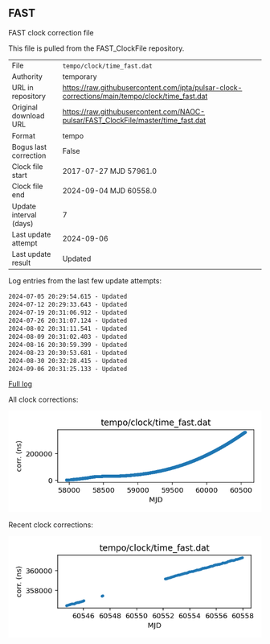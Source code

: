 
## FAST

FAST clock correction file

This file is pulled from the FAST_ClockFile repository.

|     |     |
|:--- |:--- |
| File | `tempo/clock/time_fast.dat` |
| Authority | temporary |
| URL in repository | <https://raw.githubusercontent.com/ipta/pulsar-clock-corrections/main/tempo/clock/time_fast.dat> |
| Original download URL | <https://raw.githubusercontent.com/NAOC-pulsar/FAST_ClockFile/master/time_fast.dat> |
| Format | tempo |
| Bogus last correction | False |
| Clock file start | 2017-07-27 MJD 57961.0 |
| Clock file end | 2024-09-04 MJD 60558.0 |
| Update interval (days) | 7 |
| Last update attempt | 2024-09-06 |
| Last update result | Updated |

Log entries from the last few update attempts:
```
2024-07-05 20:29:54.615 - Updated
2024-07-12 20:29:33.643 - Updated
2024-07-19 20:31:06.912 - Updated
2024-07-26 20:31:07.124 - Updated
2024-08-02 20:31:11.541 - Updated
2024-08-09 20:31:02.403 - Updated
2024-08-16 20:30:59.399 - Updated
2024-08-23 20:30:53.681 - Updated
2024-08-30 20:32:28.415 - Updated
2024-09-06 20:31:25.133 - Updated
```
[Full log](https://raw.githubusercontent.com/ipta/pulsar-clock-corrections/main/log/tempo/clock/time_fast.dat.log)


All clock corrections:

![plot of all clock corrections](time_fast.dat.png "All corrections")

Recent clock corrections:

![plot of recent clock corrections](time_fast.dat.short.png "Recent corrections")

